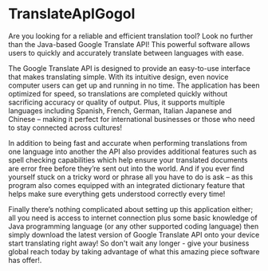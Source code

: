 # TranslateApIGogol

Are you looking for a reliable and efficient translation tool? Look no further than the Java-based Google Translate API! This powerful software allows users to quickly and accurately translate between languages with ease.

The Google Translate API is designed to provide an easy-to-use interface that makes translating simple. With its intuitive design, even novice computer users can get up and running in no time. The application has been optimized for speed, so translations are completed quickly without sacrificing accuracy or quality of output. Plus, it supports multiple languages including Spanish, French, German, Italian Japanese and Chinese – making it perfect for international businesses or those who need to stay connected across cultures! 

In addition to being fast and accurate when performing translations from one language into another the API also provides additional features such as spell checking capabilities which help ensure your translated documents are error free before they’re sent out into the world. And if you ever find yourself stuck on a tricky word or phrase all you have to do is ask – as this program also comes equipped with an integrated dictionary feature that helps make sure everything gets understood correctly every time! 

 Finally there’s nothing complicated about setting up this application either; all you need is access to internet connection plus some basic knowledge of Java programming language (or any other supported coding language) then simply download the latest version of Google Translate API onto your device start translating right away! So don't wait any longer - give your business global reach today by taking advantage of what this amazing piece software has offer!.
